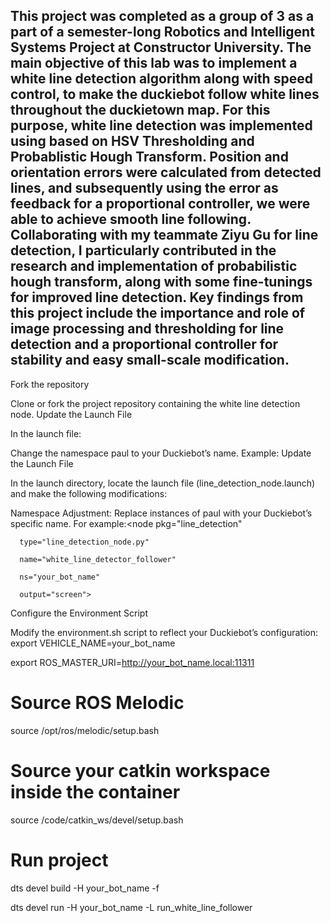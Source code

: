 This project was completed as a group of 3 as a part of a semester-long Robotics and Intelligent Systems Project at Constructor University. The main objective of this lab was to implement a white line detection algorithm along with speed control, to make the duckiebot follow white lines throughout the duckietown map. For this purpose, white line detection was implemented using based on HSV Thresholding and Probablistic Hough Transform. Position and orientation errors were calculated from detected lines, and subsequently using the error as feedback for a proportional controller, we were able to achieve smooth line following. Collaborating with my teammate Ziyu Gu for line detection, I particularly contributed in the research and implementation of probabilistic hough transform, along with some fine-tunings for improved line detection. Key findings from this project include the importance and role of image processing and thresholding for line detection and a proportional controller for stability and easy small-scale modification.
------------------------------------------------------------------------------------------------------------------------------------------------------------------------------------------------
Fork the repository

Clone or fork the project repository containing the white line detection node.
Update the Launch File

In the launch file:

 
Change the namespace paul to your Duckiebot’s name.
Example: <remap from="~image/compressed" to="/<your_bot>/camera_node/image/compressed"/>
Update the Launch File

In the launch directory, locate the launch file (line_detection_node.launch) and make the following modifications:

 
Namespace Adjustment: Replace instances of paul with your Duckiebot’s specific name. For example:<node pkg="line_detection"

      type="line_detection_node.py"

      name="white_line_detector_follower"

      ns="your_bot_name"

      output="screen">

Configure the Environment Script

Modify the environment.sh script to reflect your Duckiebot’s configuration:
export VEHICLE_NAME=your_bot_name

export ROS_MASTER_URI=http://your_bot_name.local:11311

# Source ROS Melodic

source /opt/ros/melodic/setup.bash

# Source your catkin workspace inside the container

source /code/catkin_ws/devel/setup.bash

# Run project
dts devel build -H your_bot_name -f

dts devel run -H your_bot_name -L run_white_line_follower

 


 

